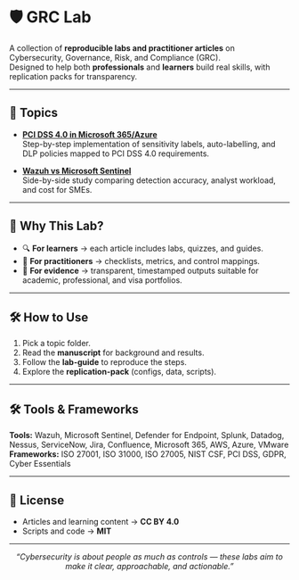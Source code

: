 # 🛡️ GRC Lab

A collection of **reproducible labs and practitioner articles** on Cybersecurity, Governance, Risk, and Compliance (GRC).  
Designed to help both **professionals** and **learners** build real skills, with replication packs for transparency.

---

## 📂 Topics
- **[PCI DSS 4.0 in Microsoft 365/Azure](./topics/pci-dss-azure/)**  
  Step-by-step implementation of sensitivity labels, auto-labelling, and DLP policies mapped to PCI DSS 4.0 requirements.

- **[Wazuh vs Microsoft Sentinel](./topics/wazuh-vs-sentinel/)**  
  Side-by-side study comparing detection accuracy, analyst workload, and cost for SMEs.

---

## 🎯 Why This Lab?
- 🔍 **For learners** → each article includes labs, quizzes, and guides.  
- 📑 **For practitioners** → checklists, metrics, and control mappings.  
- 📜 **For evidence** → transparent, timestamped outputs suitable for academic, professional, and visa portfolios.  

---

## 🛠️ How to Use
1. Pick a topic folder.  
2. Read the **manuscript** for background and results.  
3. Follow the **lab-guide** to reproduce the steps.  
4. Explore the **replication-pack** (configs, data, scripts).  

---

## 🛠️ Tools & Frameworks
**Tools:** Wazuh, Microsoft Sentinel, Defender for Endpoint, Splunk, Datadog, Nessus, ServiceNow, Jira, Confluence, Microsoft 365, AWS, Azure, VMware  
**Frameworks:** ISO 27001, ISO 31000, ISO 27005, NIST CSF, PCI DSS, GDPR, Cyber Essentials  

---

## 📜 License
- Articles and learning content → **CC BY 4.0**  
- Scripts and code → **MIT**

---

<p align="center">
  <em>“Cybersecurity is about people as much as controls — these labs aim to make it clear, approachable, and actionable.”</em>
</p>
